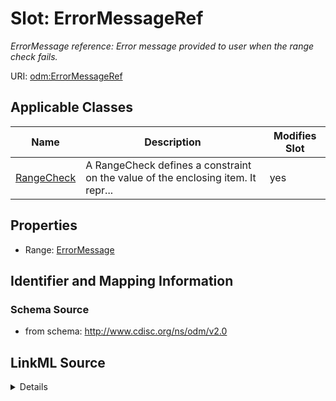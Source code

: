# Slot: ErrorMessageRef


_ErrorMessage reference: Error message provided to user when the range check fails._



URI: [odm:ErrorMessageRef](http://www.cdisc.org/ns/odm/v2.0/ErrorMessageRef)



<!-- no inheritance hierarchy -->




## Applicable Classes

| Name | Description | Modifies Slot |
| --- | --- | --- |
[RangeCheck](RangeCheck.md) | A RangeCheck defines a constraint on the value of the enclosing item. It repr... |  yes  |







## Properties

* Range: [ErrorMessage](ErrorMessage.md)





## Identifier and Mapping Information







### Schema Source


* from schema: http://www.cdisc.org/ns/odm/v2.0




## LinkML Source

<details>
```yaml
name: ErrorMessageRef
description: 'ErrorMessage reference: Error message provided to user when the range
  check fails.'
from_schema: http://www.cdisc.org/ns/odm/v2.0
rank: 1000
identifier: false
alias: ErrorMessageRef
domain_of:
- RangeCheck
range: ErrorMessage

```
</details>